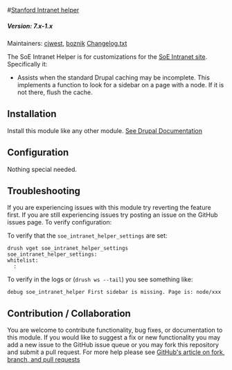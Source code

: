 #[Stanford Intranet helper](https://github.com/SU-SWS/soe_intranet_helper)
##### Version: 7.x-1.x

Maintainers: [cjwest](https://github.com/cjwest), [boznik](https://github.com/boznik)
[Changelog.txt](CHANGELOG.txt)

The SoE Intranet Helper is for customizations for the 
[SoE Intranet site](https://sites.stanford.edu/jse-soe-intranet). Specifically it:
 - Assists when the standard Drupal caching may be incomplete. This implements a function to look for a sidebar on a page with a node. If it is not there, flush the cache.

Installation
---

Install this module like any other module. [See Drupal Documentation](https://drupal.org/documentation/install/modules-themes/modules-7)

Configuration
---

Nothing special needed.

Troubleshooting
---

If you are experiencing issues with this module try reverting the feature first. If you are still experiencing issues try posting an issue on the GitHub issues page.
To verify configuration:

To verify that the `soe_intranet_helper_settings` are set:
```
drush vget soe_intranet_helper_settings
soe_intranet_helper_settings:
whitelist:
  :
  ```

To verify in the logs or (`drush ws --tail`) you see something like:

```debug soe_intranet_helper First sidebar is missing. Page is: node/xxx```

Contribution / Collaboration
---

You are welcome to contribute functionality, bug fixes, or documentation to this module. If you would like to suggest a fix or new functionality you may add a new issue to the GitHub issue queue or you may fork this repository and submit a pull request. For more help please see [GitHub's article on fork, branch, and pull requests](https://help.github.com/articles/using-pull-requests)
